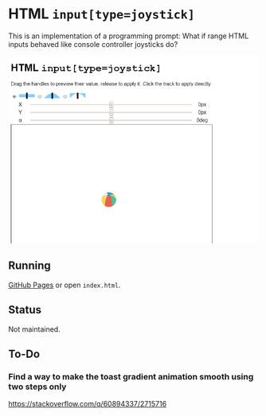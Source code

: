 # HTML `input[type=joystick]`

This is an implementation of a programming prompt: What if range HTML inputs
behaved like console controller joysticks do?

![](screenshot.png)

## Running

[GitHub Pages](https://tomashubelbauer.github.io/html-input-joystick) or open
`index.html`.

## Status

Not maintained.

## To-Do

### Find a way to make the toast gradient animation smooth using two steps only

https://stackoverflow.com/q/60894337/2715716
